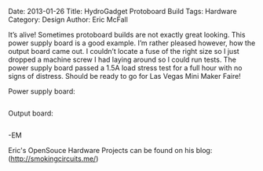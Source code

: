 Date: 2013-01-26
Title: HydroGadget Protoboard Build 
Tags: Hardware 
Category: Design
Author: Eric McFall

It’s alive! Sometimes protoboard builds are not exactly great looking.  This power supply board is a good example.  I’m rather pleased however, how the output board came out.  I couldn’t locate a fuse of the right size so I just dropped a machine screw I had laying around so I could run tests.  The power supply board passed a 1.5A load stress test for a full hour with no signs of distress.  Should be ready to go for Las Vegas Mini Maker Faire!

Power supply board:

<a href="http://imgur.com/2ML1Os0"><img src="http://i.imgur.com/2ML1Os0l.jpg" title="Hosted by imgur.com" alt="" /></a>

Output board:

<a href="http://imgur.com/xErJvDv"><img src="http://i.imgur.com/xErJvDvl.jpg" title="Hosted by imgur.com" alt="" /></a>

-EM

Eric's OpenSouce Hardware Projects can be found on his blog: (http://smokingcircuits.me/)
